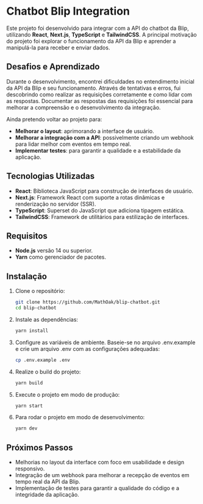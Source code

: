 # Chatbot Blip Integration

Este projeto foi desenvolvido para integrar com a API do chatbot da Blip, utilizando **React**, **Next.js**, **TypeScript** e **TailwindCSS**. A principal motivação do projeto foi explorar o funcionamento da API da Blip e aprender a manipulá-la para receber e enviar dados.

## Desafios e Aprendizado

Durante o desenvolvimento, encontrei dificuldades no entendimento inicial da API da Blip e seu funcionamento. Através de tentativas e erros, fui descobrindo como realizar as requisições corretamente e como lidar com as respostas. Documentar as respostas das requisições foi essencial para melhorar a compreensão e o desenvolvimento da integração.

Ainda pretendo voltar ao projeto para:

- **Melhorar o layout**: aprimorando a interface de usuário.
- **Melhorar a integração com a API**: possivelmente criando um webhook para lidar melhor com eventos em tempo real.
- **Implementar testes**: para garantir a qualidade e a estabilidade da aplicação.

## Tecnologias Utilizadas

- **React**: Biblioteca JavaScript para construção de interfaces de usuário.
- **Next.js**: Framework React com suporte a rotas dinâmicas e renderização no servidor (SSR).
- **TypeScript**: Superset do JavaScript que adiciona tipagem estática.
- **TailwindCSS**: Framework de utilitários para estilização de interfaces.

## Requisitos

- **Node.js** versão 14 ou superior.
- **Yarn** como gerenciador de pacotes.

## Instalação

1. Clone o repositório:

   ```bash
   git clone https://github.com/MathOak/blip-chatbot.git
   cd blip-chatbot
   ```

2. Instale as dependências:
   ```bash
   yarn install
   ```

3. Configure as variáveis de ambiente. Baseie-se no arquivo .env.example e crie um arquivo .env com as configurações adequadas:
   ```bash
   cp .env.example .env
   ```

4. Realize o build do projeto:
   ```bash
   yarn build
   ```

5. Execute o projeto em modo de produção:
   ```bash
   yarn start
   ```

6. Para rodar o projeto em modo de desenvolvimento:
   ```bash
   yarn dev
   ```


## Próximos Passos
- Melhorias no layout da interface com foco em usabilidade e design responsivo.
- Integração de um webhook para melhorar a recepção de eventos em tempo real da API da Blip.
- Implementação de testes para garantir a qualidade do código e a integridade da aplicação.

